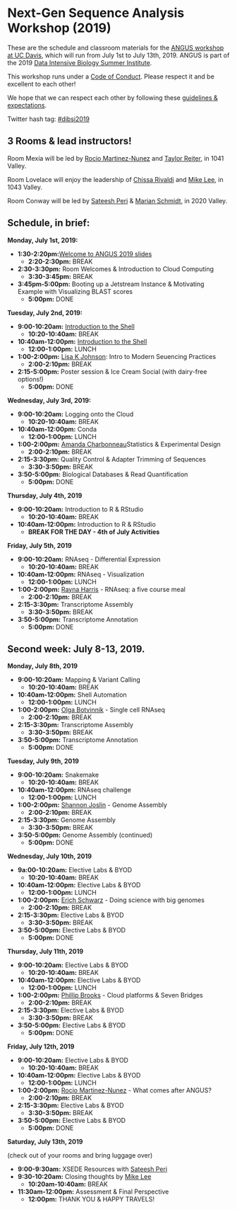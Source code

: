 # Next-Gen Sequence Analysis Workshop (2019)

These are the schedule and classroom materials for the [ANGUS workshop at UC Davis](http://ivory.idyll.org/dibsi/ANGUS.html), which will run from July 1st to July 13th, 2019. ANGUS is part of the 2019 [Data Intensive Biology Summer Institute](http://ivory.idyll.org/dibsi/).

This workshop runs under a [Code of Conduct](code-of-conduct.html). Please respect it and be excellent to each other!  

We hope that we can respect each other by following these [guidelines & expectations](guidelines-expectations.md).

Twitter hash tag: [#dibsi2019](https://twitter.com/search?f=tweets&q=%23dibsi2019&src=typd)

## 3 Rooms & lead instructors!

Room Mexía will be led by [Rocio Martinez-Nunez](https://twitter.com/rociotmartinez?lang=en) and [Taylor Reiter](https://twitter.com/ReiterTaylor?lang=en), in 1041 Valley.

Room Lovelace will enjoy the leadership of [Chissa Rivaldi](https://twitter.com/Powerofcheez?lang=en) and [Mike Lee](https://twitter.com/AstrobioMike?lang=en), in 1043 Valley.

Room Conway will be led by [Sateesh Peri](https://twitter.com/perisateesh?lang=en) & [Marian Schmidt](https://twitter.com/micro_marian?lang=en), in 2020 Valley.

## Schedule, in brief:

**Monday, July 1st, 2019:**  

* **1:30-2:20pm:**[Welcome to ANGUS 2019 slides](http://bit.ly/2019_ANGUS_Welcome)
	* **2:20-2:30pm:** BREAK
* **2:30-3:30pm:** Room Welcomes & Introduction to Cloud Computing
	* **3:30-3:45pm:** BREAK
* **3:45pm-5:00pm:** Booting up a Jetstream Instance & Motivating Example with Visualizing BLAST scores
	* **5:00pm:** DONE

**Tuesday, July 2nd, 2019:**  

* **9:00-10:20am:** [Introduction to the Shell](shell_intro/index.html)
	* **10:20-10:40am:** BREAK
* **10:40am-12:00pm:** [Introduction to the Shell](shell_intro/index.html)
	* **12:00-1:00pm:** LUNCH
* **1:00-2:00pm:** [Lisa K Johnson](https://twitter.com/monsterbashseq?lang=en): Intro to Modern Seuencing Practices 
	* **2:00-2:10pm:** BREAK
* **2:15-5:00pm:** Poster session & Ice Cream Social (with dairy-free options!)
	* **5:00pm:** DONE


**Wednesday, July 3rd, 2019:**

* **9:00-10:20am:** Logging onto the Cloud
	* **10:20-10:40am:** BREAK
* **10:40am-12:00pm:** Conda
	* **12:00-1:00pm:** LUNCH
* **1:00-2:00pm:** [Amanda Charbonneau](https://twitter.com/procrastinomics?lang=en)Statistics & Experimental Design
	* **2:00-2:10pm:** BREAK
* **2:15-3:30pm:** Quality Control & Adapter Trimming of  Sequences
	* **3:30-3:50pm:** BREAK
* **3:50-5:00pm:** Biological Databases & Read Quantification 
	* **5:00pm:** DONE
	
**Thursday, July 4th, 2019**

* **9:00-10:20am:** Introduction to R & RStudio
	* **10:20-10:40am:** BREAK
* **10:40am-12:00pm:** Introduction to R & RStudio
	* **BREAK FOR THE DAY - 4th of July Activities**


**Friday, July 5th, 2019**

* **9:00-10:20am:** RNAseq - Differential Expression
	* **10:20-10:40am:** BREAK
* **10:40am-12:00pm:** RNAseq - Visualization
	* **12:00-1:00pm:** LUNCH
* **1:00-2:00pm:** [Rayna Harris](https://twitter.com/raynamharris?lang=en) - RNAseq: a five course meal
	* **2:00-2:10pm:** BREAK
* **2:15-3:30pm:** Transcriptome Assembly
	* **3:30-3:50pm:** BREAK
* **3:50-5:00pm:** Transcriptome Annotation
	* **5:00pm:** DONE



## Second week: July 8-13, 2019.

**Monday, July 8th, 2019**

* **9:00-10:20am:** Mapping & Variant Calling
	* **10:20-10:40am:** BREAK
* **10:40am-12:00pm:** Shell Automation
	* **12:00-1:00pm:** LUNCH
* **1:00-2:00pm:** [Olga Botvinnik](https://twitter.com/olgabot?lang=en) - Single cell RNAseq
	* **2:00-2:10pm:** BREAK
* **2:15-3:30pm:** Transcriptome Assembly
	* **3:30-3:50pm:** BREAK
* **3:50-5:00pm:** Transcriptome Annotation
	* **5:00pm:** DONE


**Tuesday, July 9th, 2019**

* **9:00-10:20am:** Snakemake
	* **10:20-10:40am:** BREAK
* **10:40am-12:00pm:** RNAseq challenge
	* **12:00-1:00pm:** LUNCH
* **1:00-2:00pm:** [Shannon Joslin](https://twitter.com/IntrprtngGnmcs?lang=en) - Genome Assembly
	* **2:00-2:10pm:** BREAK
* **2:15-3:30pm:** Genome Assembly
	* **3:30-3:50pm:** BREAK
* **3:50-5:00pm:** Genome Assembly (continued)
	* **5:00pm:** DONE



**Wednesday, July 10th, 2019**

* **9a:00-10:20am:** Elective Labs & BYOD
	* **10:20-10:40am:** BREAK
* **10:40am-12:00pm:** Elective Labs & BYOD
	* **12:00-1:00pm:** LUNCH
* **1:00-2:00pm:** [Erich Schwarz](https://twitter.com/ErichMSchwarz?lang=en) - Doing science with big genomes
	* **2:00-2:10pm:** BREAK
* **2:15-3:30pm:** Elective Labs & BYOD
	* **3:30-3:50pm:** BREAK
* **3:50-5:00pm:** Elective Labs & BYOD
	* **5:00pm:** DONE
	
	
	
**Thursday, July 11th, 2019**

* **9:00-10:20am:** Elective Labs & BYOD
	* **10:20-10:40am:** BREAK
* **10:40am-12:00pm:** Elective Labs & BYOD
	* **12:00-1:00pm:** LUNCH
* **1:00-2:00pm:** [Phillip Brooks](https://twitter.com/brooksph?lang=en) - Cloud platforms & Seven Bridges
	* **2:00-2:10pm:** BREAK
* **2:15-3:30pm:** Elective Labs & BYOD
	* **3:30-3:50pm:** BREAK
* **3:50-5:00pm:** Elective Labs & BYOD
	* **5:00pm:** DONE	
	
	
**Friday, July 12th, 2019**

* **9:00-10:20am:** Elective Labs & BYOD
	* **10:20-10:40am:** BREAK
* **10:40am-12:00pm:** Elective Labs & BYOD
	* **12:00-1:00pm:** LUNCH
* **1:00-2:00pm:** [Rocio Martinez-Nunez](https://twitter.com/rociotmartinez?lang=en) - What comes after ANGUS?
	* **2:00-2:10pm:** BREAK
* **2:15-3:30pm:** Elective Labs & BYOD
	* **3:30-3:50pm:** BREAK
* **3:50-5:00pm:** Elective Labs & BYOD
	* **5:00pm:** DONE	
	
	
**Saturday, July 13th, 2019**

(check out of your rooms and bring luggage over)

* **9:00-9:30am:** XSEDE Resources with [Sateesh Peri](https://twitter.com/perisateesh?lang=en) 
* **9:30-10:20am:** Closing thoughts by [Mike Lee](https://twitter.com/AstrobioMike?lang=en) 
	* **10:20am-10:40am:** BREAK
* **11:30am-12:00pm:** Assessment & Final Perspective
	* **12:00pm:** THANK YOU & HAPPY TRAVELS! 
